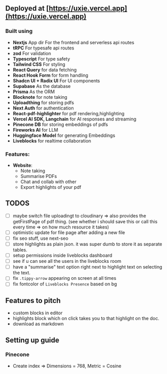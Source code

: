 ## Deployed at [https://uxie.vercel.app](https://uxie.vercel.app)

### Built using

- **Nextjs** App dir For the frontend and serverless api routes
- **tRPC** For typesafe api routes
- **zod** For validation
- **Typescript** For type safety
- **Tailwind CSS** For styling
- **React Query** for data fetching
- **React Hook Form** for form handling
- **Shadcn UI + Radix UI** For UI components
- **Supabase** As the database
- **Prisma** As the ORM
- **Blocknote** for note taking
- **Uploadthing** for storing pdfs
- **Next Auth** for authentication
- **React-pdf-highlighter** for pdf rendering,highlighting
- **Vercel AI SDK, Langchain** for AI responses and streaming
- **Pinecone DB** for storing embeddings of pdfs
- **Fireworks AI** for LLM
- **Huggingface Model** for generating Embeddings
- **Liveblocks** for realtime collaboration

### Features:

- **Website**:
  - Note taking
  - Summarise PDFs
  - Chat and collab with other
  - Export highlights of your pdf

## TODOS

- [ ] maybe switch file uploadingt to cloudinary => also provides the getFirstPage of pdf thing. (see whether i should save this or call this every time => on how much resource it takes)
- [ ] optimistic update for file page after adding a new file
- [ ] fix seo stuff, use next-seo
- [ ] store highlights as plain json. it was super dumb to store it as separate tables.
- [ ] setup permissions inside liveblocks dashboard
- [ ] see if u can see all the users in the liveblocks room
- [ ] have a "summarise" text option right next to highlight text on selecting the text.
- [ ] fix `.tippy-arrow` appearing on screen at all times
- [ ] fix fontcolor of `Liveblocks Presence` based on bg

## Features to pitch

- custom blocks in editor
- highlights block which on click takes you to that highlight on the doc.
- download as markdown

## Setting up guide

### Pinecone

- Create index => Dimensions = 768, Metric = Cosine
